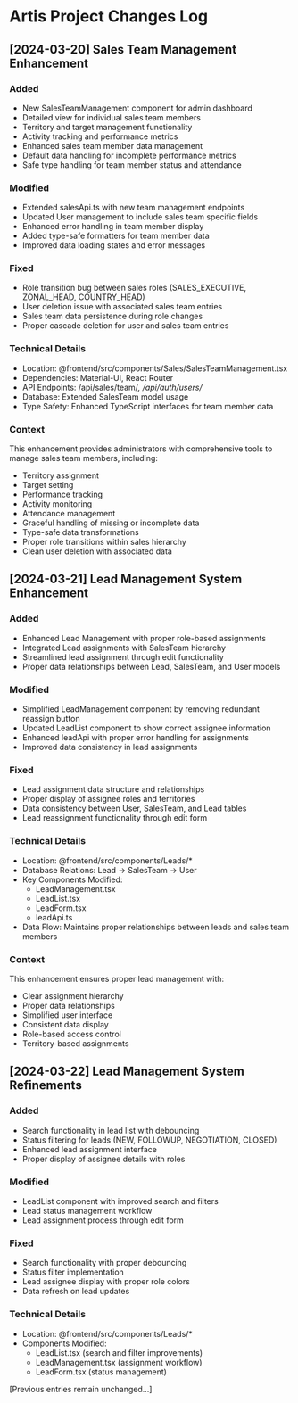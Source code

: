 # Artis Project Changes Log

## [2024-03-20] Sales Team Management Enhancement

### Added
- New SalesTeamManagement component for admin dashboard
- Detailed view for individual sales team members
- Territory and target management functionality
- Activity tracking and performance metrics
- Enhanced sales team member data management
- Default data handling for incomplete performance metrics
- Safe type handling for team member status and attendance

### Modified
- Extended salesApi.ts with new team management endpoints
- Updated User management to include sales team specific fields
- Enhanced error handling in team member display
- Added type-safe formatters for team member data
- Improved data loading states and error messages

### Fixed
- Role transition bug between sales roles (SALES_EXECUTIVE, ZONAL_HEAD, COUNTRY_HEAD)
- User deletion issue with associated sales team entries
- Sales team data persistence during role changes
- Proper cascade deletion for user and sales team entries

### Technical Details
- Location: @frontend/src/components/Sales/SalesTeamManagement.tsx
- Dependencies: Material-UI, React Router
- API Endpoints: /api/sales/team/*, /api/auth/users/*
- Database: Extended SalesTeam model usage
- Type Safety: Enhanced TypeScript interfaces for team member data

### Context
This enhancement provides administrators with comprehensive tools to manage sales team members, including:
- Territory assignment
- Target setting
- Performance tracking
- Activity monitoring
- Attendance management
- Graceful handling of missing or incomplete data
- Type-safe data transformations
- Proper role transitions within sales hierarchy
- Clean user deletion with associated data

## [2024-03-21] Lead Management System Enhancement

### Added
- Enhanced Lead Management with proper role-based assignments
- Integrated Lead assignments with SalesTeam hierarchy
- Streamlined lead assignment through edit functionality
- Proper data relationships between Lead, SalesTeam, and User models

### Modified
- Simplified LeadManagement component by removing redundant reassign button
- Updated LeadList component to show correct assignee information
- Enhanced leadApi with proper error handling for assignments
- Improved data consistency in lead assignments

### Fixed
- Lead assignment data structure and relationships
- Proper display of assignee roles and territories
- Data consistency between User, SalesTeam, and Lead tables
- Lead reassignment functionality through edit form

### Technical Details
- Location: @frontend/src/components/Leads/*
- Database Relations: Lead -> SalesTeam -> User
- Key Components Modified:
  - LeadManagement.tsx
  - LeadList.tsx
  - LeadForm.tsx
  - leadApi.ts
- Data Flow: Maintains proper relationships between leads and sales team members

### Context
This enhancement ensures proper lead management with:
- Clear assignment hierarchy
- Proper data relationships
- Simplified user interface
- Consistent data display
- Role-based access control
- Territory-based assignments

## [2024-03-22] Lead Management System Refinements

### Added
- Search functionality in lead list with debouncing
- Status filtering for leads (NEW, FOLLOWUP, NEGOTIATION, CLOSED)
- Enhanced lead assignment interface
- Proper display of assignee details with roles

### Modified
- LeadList component with improved search and filters
- Lead status management workflow
- Lead assignment process through edit form

### Fixed
- Search functionality with proper debouncing
- Status filter implementation
- Lead assignee display with proper role colors
- Data refresh on lead updates

### Technical Details
- Location: @frontend/src/components/Leads/*
- Components Modified:
  - LeadList.tsx (search and filter improvements)
  - LeadManagement.tsx (assignment workflow)
  - LeadForm.tsx (status management)

[Previous entries remain unchanged...] 